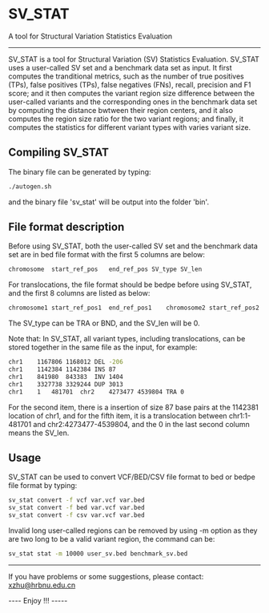 # SV_STAT
A tool for Structural Variation Statistics Evaluation

-------------------
SV_STAT is a tool for Structural Variation (SV) Statistics Evaluation. SV_STAT uses a user-called SV set and a benchmark data set as input. It first computes the tranditional metrics, such as the number of true positives (TPs), false positives (TPs), false negatives (FNs), recall, precision and F1 score; and it then computes the variant region size difference between the user-called variants and the corresponding ones in the benchmark data set by computing the distance bwtween their region centers, and it also computes the region size ratio for the two variant regions; and finally, it computes the statistics for different variant types with varies variant size.


## Compiling SV_STAT

The binary file can be generated by typing:
```sh
./autogen.sh
```
and the binary file 'sv_stat' will be output into the folder 'bin'.

## File format description

Before using SV_STAT, both the user-called SV set and the benchmark data set are in bed file format with the first 5 columns are below:
```sh
chromosome	start_ref_pos	end_ref_pos	SV_type	SV_len
```
For translocations, the file format should be bedpe before using SV_STAT, and the first 8 columns are listed as below:
```sh
chromosome1	start_ref_pos1	end_ref_pos1	chromosome2	start_ref_pos2	end_ref_pos2	SV_type	SV_len
```
The SV_type can be TRA or BND, and the SV_len will be 0.

Note that: In SV_STAT, all variant types, including translocations, can be stored together in the same file as the input, for example:
```sh
chr1	1167806	1168012	DEL	-206
chr1	1142384	1142384	INS	87
chr1	841980	843383	INV	1404
chr1	3327738	3329244	DUP	3013
chr1	1	481701	chr2	4273477	4539804	TRA	0
```		
For the second item, there is a insertion of size 87 base pairs at the 1142381 location of chr1, and for the fifth item, it is a translocation between chr1:1-481701 and chr2:4273477-4539804, and the 0 in the last second column means the SV_len.


## Usage

SV_STAT can be used to convert VCF/BED/CSV file format to bed or bedpe file format by typing:
```sh
sv_stat convert -f vcf var.vcf var.bed
sv_stat convert -f bed var.vcf var.bed
sv_stat convert -f csv var.vcf var.bed
```

Invalid long user-called regions can be removed by using -m option as they are two long to be a valid variant region, the command can be:
```sh
sv_stat stat -m 10000 user_sv.bed benchmark_sv.bed 
```

------------------------------------------------------------------------------
If you have problems or some suggestions, please contact: xzhu@hrbnu.edu.cn

---- Enjoy !!! -----

